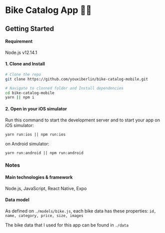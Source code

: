 # Bike Catalog App 🚴‍♀️

## Getting Started

#### Requirement
Node.js v12.14.1

#### 1. Clone and Install

```bash
# Clone the repo
git clone https://github.com/youxiberlin/bike-catalog-mobile.git

# Navigate to clonned folder and Install dependencies
cd bike-catalog-mobile
yarn || npm i

```

#### 2. Open in your iOS simulator

Run this command to start the development server and to start your app on iOS simulator:

```
yarn run:ios || npm run:ios
```

on Android simulator:
```
yarn run:android || npm run:android
```

### Notes
#### Main technologies & framework
Node.js, JavaScript, React Native, Expo

#### Data model
As defined on `./models/bike.js`, each bike data has these properties: `id, name, category, price, size, images`

The bike data that I used for this app can be found in `./data`


